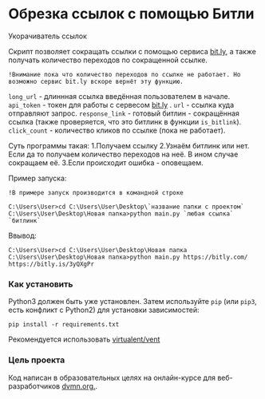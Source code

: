 # Обрезка ссылок с помощью Битли

Укорачиватель ссылок

Скрипт позволяет сокращать ссылки с помощью сервиса [bit.ly](https://bitly.com/), а также получать количество переходов по сокращенной ссылке.

```
!Внимание пока что количество переходов по ссылке не работает. Но возможно сервис bit.ly вскоре вернёт эту функцию.
```

`long_url` - длиннная ссылка введённая пользователем в начале.
`api_token` - токен для работы с сервесом [bit.ly](https://bitly.com/) .
`url` - ссылка куда отправляют запрос.
`response_link` - готовый битлин - сокращённая ссылка (также проверяется, что это битлинк в функции `is_bitlink`).
`click_count` - количество кликов по ссылке (пока не работает).

Суть программы такая:
1.Получаем ссылку
2.Узнаём битлинк или нет. 
    Если да то получаем количество переходов на неё. 
    В ином случае сокращаем её.
3.Если происходит ошибка - оповещаем.

Пример запуска:

`!В примере запуск производится в командной строке`

```
C:\Users\User>cd C:\Users\User\Desktop\`название папки с проектом`
C:\Users\User\Desktop\Новая папка>python main.py `любая ссылка`
`битлинк`
```

Ввывод:
```
C:\Users\User>cd C:\Users\User\Desktop\Новая папка
C:\Users\User\Desktop\Новая папка>python main.py https://bitly.com/
https://bitly.is/3yQXgPr
```

### Как установить

Python3 должен быть уже установлен. 
Затем используйте `pip` (или `pip3`, есть конфликт с Python2) для
установки зависимостей:
```
pip install -r requirements.txt
```

Рекомендуется использовать [virtualent/vent](http://docs.python.orgs/3/library/venv.html)

### Цель проекта

Код написан в образовательных целях на онлайн-курсе для веб-разработчиков 
[dvmn.org.](http://https://dvmn.org/).
